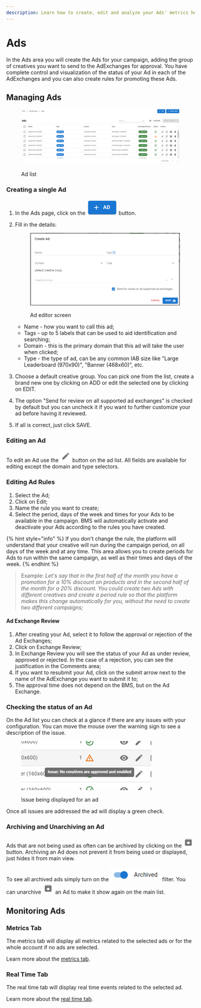 ```yaml
---
description: Learn how to create, edit and analyze your Ads' metrics here.
---
```


# Ads

In the Ads area you will create the Ads for your campaign, adding the group of creatives you want to send to the AdExchanges for approval. You have complete control and visualization of the status of your Ad in each of the AdExchanges and you can also create rules for promoting these Ads.

## Managing Ads

<figure><img src="../../../.gitbook/assets/image (21) (1) (1).png" alt=""><figcaption><p>Ad list</p></figcaption></figure>

### Creating a single Ad

1. In the Ads page, click on the <img src="../../../.gitbook/assets/image (1) (1) (1) (1).png" alt="Create" data-size="line"> button.
2.  Fill in the details:

    <figure><img src="../../../.gitbook/assets/image (2) (1) (1) (1).png" alt=""><figcaption><p>Ad editor screen</p></figcaption></figure>

    * Name - how you want to call this ad;
    * Tags - up to 5 labels that can be used to aid identification and searching;
    * Domain - this is the primary domain that this ad will take the user when clicked;
    * Type - the type of ad, can be any common IAB size like "Large Leaderboard (970x90)", "Banner (468x60)", etc.
3. Choose a default creative group. You can pick one from the list, create a brand new one by clicking on ADD or edit the selected one by clicking on EDIT.
4. The option "Send for review on all supported ad exchanges" is checked by default but you can uncheck it if you want to further customize your ad before having it reviewed.
5. If all is correct, just click SAVE.

### Editing an Ad

To edit an Ad use the <img src="../../../.gitbook/assets/edit.png" alt="Edit" data-size="line"> button on the ad list. All fields are available for editing except the domain and type selectors.

### Editing Ad Rules

1. Select the Ad;
2. Click on Edit;
3. Name the rule you want to create;
4. Select the period, days of the week and times for your Ads to be available in the campaign. BMS will automatically activate and deactivate your Ads according to the rules you have created.

{% hint style="info" %}
If you don't change the rule, the platform will understand that your creative will run during the campaign period, on all days of the week and at any time. This area allows you to create periods for Ads to run within the same campaign, as well as their times and days of the week.
{% endhint %}

> Example: _Let's say that in the first half of the month you have a promotion for a 10% discount on products and in the second half of the month for a 20% discount. You could create two Ads with different creatives and create a period rule so that the platform makes this change automatically for you, without the need to create two different campaigns;_

#### Ad Exchange Review

1. After creating your Ad, select it to follow the approval or rejection of the Ad Exchanges;
2. Click on Exchange Review;
3. In Exchange Review you will see the status of your Ad as under review, approved or rejected. In the case of a rejection, you can see the justification in the Comments area;
4. If you want to resubmit your Ad, click on the submit arrow next to the name of the AdExchange you want to submit it to;
5. The approval time does not depend on the BMS, but on the Ad Exchange.

### Checking the status of an Ad

On the Ad list you can check at a glance if there are any issues with your configuration. You can move the mouse over the warning sign to see a description of the issue.

<figure><img src="../../../.gitbook/assets/image (1) (2).png" alt=""><figcaption><p>Issue being displayed for an ad</p></figcaption></figure>

Once all issues are addressed the ad will display a green check.

### Archiving and Unarchiving an Ad

Ads that are not being used as often can be archived by clicking on the <img src="../../../.gitbook/assets/archive.png" alt="Archive" data-size="line"> button. Archiving an Ad does not prevent it from being used or displayed, just hides it from main view.

To see all archived ads simply turn on the <img src="../../../.gitbook/assets/archive filter.png" alt="Archived" data-size="line"> filter. You can unarchive <img src="../../../.gitbook/assets/unarchive.png" alt="Unarchive" data-size="line"> an Ad to make it show again on the main list.

## Monitoring Ads

### Metrics Tab

The metrics tab will display all metrics related to the selected ads or for the whole account if no ads are selected.

Learn more about the [metrics tab](../../monitoring/metrics.md).

### Real Time Tab

The real time tab will display real time events related to the selected ad.

Learn more about the [real time tab](../../campaigns/real-time-tab.md).

